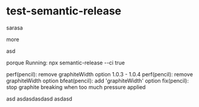 # test-semantic-release

sarasa

more

asd


porque
Running: npx semantic-release --ci true


perf(pencil): remove graphiteWidth option 1.0.3 - 1.0.4
perf(pencil): remove graphiteWidth option
bfeat(pencil): add 'graphiteWidth' option
fix(pencil): stop graphite breaking when too much pressure applied

asd
asdasdasdasd
asdasd